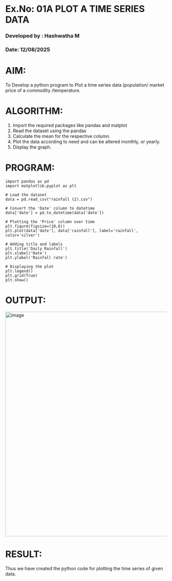 # Ex.No: 01A PLOT A TIME SERIES DATA

### Developed by : Hashwatha M
###  Date: 12/08/2025

# AIM:

To Develop a python program to Plot a time series data (population/ market price of a commodity
/temperature.

# ALGORITHM:
1. Import the required packages like pandas and matplot
2. Read the dataset using the pandas
3. Calculate the mean for the respective column.
4. Plot the data according to need and can be altered monthly, or yearly.
5. Display the graph.

# PROGRAM:
```
import pandas as pd
import matplotlib.pyplot as plt

# Load the dataset
data = pd.read_csv("rainfall (2).csv")

# Convert the 'Date' column to datetime
data['date'] = pd.to_datetime(data['date'])

# Plotting the 'Price' column over time
plt.figure(figsize=(10,6))
plt.plot(data['date'], data['rainfall'], label='rainfall', color='silver')

# Adding title and labels
plt.title('Daily Rainfall')
plt.xlabel('Date')
plt.ylabel('Rainfall rate')

# Displaying the plot
plt.legend()
plt.grid(True)
plt.show()

```

# OUTPUT:

<img width="1156" height="701" alt="image" src="https://github.com/user-attachments/assets/3862c221-74ed-4537-8635-ed8e8c7fc079" />

# RESULT:

Thus we have created the python code for plotting the time series of given data.
